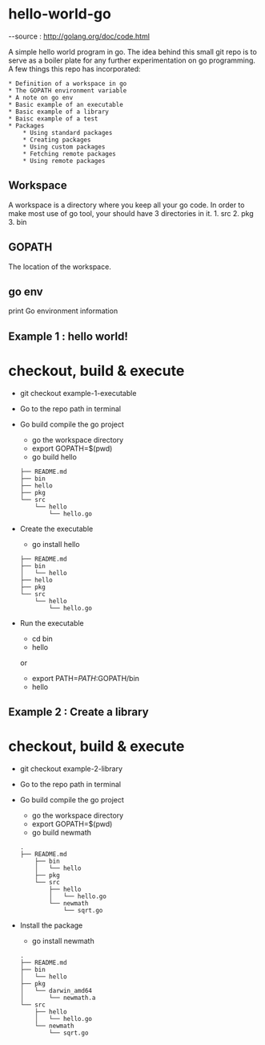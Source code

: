 # hello-world-go

--source : http://golang.org/doc/code.html

A simple hello world program in go. The idea behind this small git repo is to serve as a boiler plate for any further experimentation on go programming. A few things this repo has incorporated:

 	* Definition of a workspace in go
 	* The GOPATH environment variable
 	* A note on go env
 	* Basic example of an executable
 	* Basic example of a library 
 	* Baisc example of a test
 	* Packages
 		* Using standard packages
 		* Creating packages
 		* Using custom packages
 		* Fetching remote packages
 		* Using remote packages

## Workspace
A workspace is a directory where you keep all your go code. In order to make most use of go tool, your should have 3 directories in it.
	1. src
	2. pkg
	3. bin

## GOPATH
The location of the workspace.

## go env
print Go environment information


Example 1 : hello world!
---
# checkout, build & execute

* git checkout example-1-executable
* Go to the repo path in terminal
* Go build compile the go project
	* go the workspace directory
	* export GOPATH=$(pwd)
	* go build hello
	```
	├── README.md
	├── bin
	├── hello
	├── pkg
	└── src
	    └── hello
	        └── hello.go
	```

* Create the executable
	* go install hello
	```
	├── README.md
	├── bin
	│   └── hello
	├── hello
	├── pkg
	└── src
	    └── hello
	        └── hello.go
	```

* Run the executable
	* cd bin
	* hello

	or

	* export PATH=$PATH:$GOPATH/bin
	* hello


Example 2 : Create a library
---
# checkout, build & execute

* git checkout example-2-library
* Go to the repo path in terminal
* Go build compile the go project
	* go the workspace directory
	* export GOPATH=$(pwd)
	* go build newmath
	```
	.
	├── README.md
		├── bin
		│   └── hello
		├── pkg
		└── src
		    ├── hello
		    │   └── hello.go
		    └── newmath
		        └── sqrt.go
	```

* Install the package
	* go install newmath
	```
	.
	├── README.md
	├── bin
	│   └── hello
	├── pkg
	│   └── darwin_amd64
	│       └── newmath.a
	└── src
	    ├── hello
	    │   └── hello.go
	    └── newmath
	        └── sqrt.go
	```